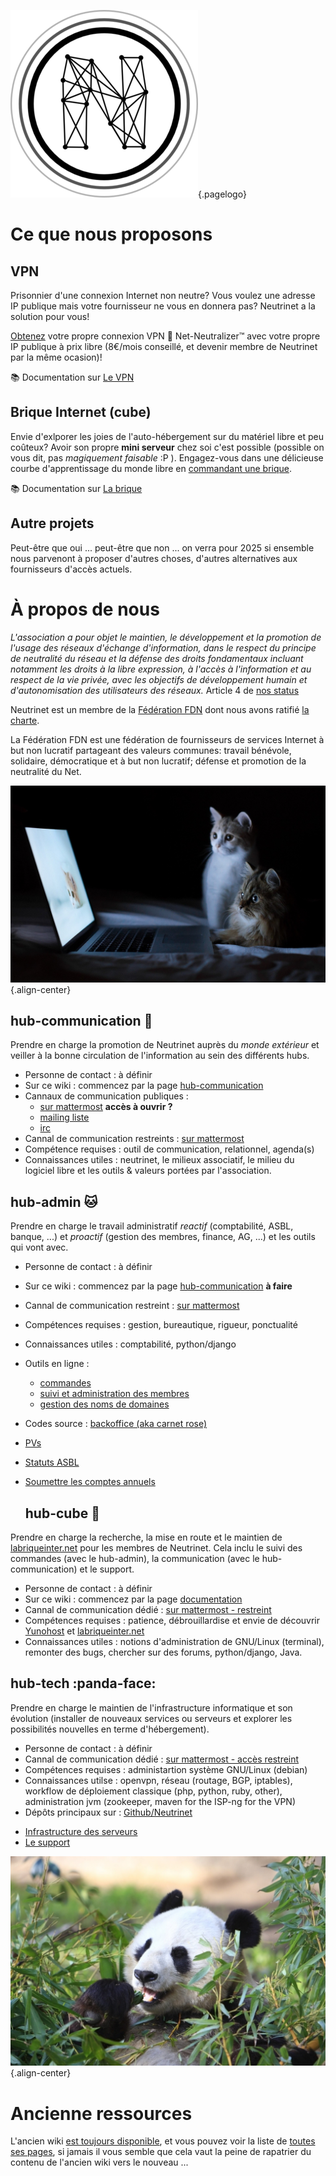<!-- TITLE: Neutrinet asbl -->
<!-- SUBTITLE: Fournisseur belge d'accès Internet associatif, par et pour ses utilisateurs·ices -->

![Logo](/uploads/logo.png "Logo"){.pagelogo}

# Ce que nous proposons
## VPN

Prisonnier d'une connexion Internet non neutre?
Vous voulez une adresse IP publique mais votre fournisseur ne vous en donnera pas?
Neutrinet a la solution pour vous!

[Obtenez](https://beta-wiki.neutrinet.be/documentation/vpn/commander) votre propre connexion VPN :closed_lock_with_key: Net-Neutralizer™ avec votre propre IP publique à prix libre (8€/mois conseillé, et devenir membre de Neutrinet par la même ocasion)!

:books: Documentation sur [Le VPN](documentation/vpn)

## Brique Internet (cube)
Envie d'exlporer les joies de l'auto-hébergement sur du matériel libre et peu coûteux?
Avoir son propre **mini serveur** chez soi c'est possible (possible on vous dit, pas *magiquement faisable* :P ).
Engagez-vous dans une délicieuse courbe d'apprentissage du monde libre en [commandant une brique](https://admin.neutrinet.be/).

:books: Documentation sur [La brique](documentation/brique)

## Autre projets

Peut-être que oui ... peut-être que non ... on verra pour 2025 si ensemble nous parvenont à proposer d'autres choses, d'autres alternatives aux fournisseurs d'accès actuels.

# À propos de nous

*L'association a pour objet le maintien, le développement et la promotion de l'usage des réseaux d'échange d'information, dans le respect du principe de neutralité du réseau et la défense des droits fondamentaux incluant notamment les droits à la libre expression, à l'accès à l'information et au respect de la vie privée, avec les objectifs de développement humain et d'autonomisation des utilisateurs des réseaux.* Article 4 de [nos status](http://www.ejustice.just.fgov.be/tsv_pdf/2014/01/21/14021338.pdf) 

Neutrinet est un membre de la [Fédération FDN](https://www.ffdn.org) dont nous avons ratifié [la charte](https://www.ffdn.org/en/node/34).

La Fédération FDN est une fédération de fournisseurs de services Internet à but non lucratif partageant des valeurs communes: travail bénévole, solidaire, démocratique et à but non lucratif; défense et promotion de la neutralité du Net.

![Cats](/uploads/cats.jpg "Cats"){.align-center}

## hub-communication :ant:

Prendre en charge la promotion de Neutrinet auprès du *monde extérieur* et veiller à la bonne circulation de l'information au sein des différents hubs.

* Personne de contact : à définir
* Sur ce wiki : commencez par la page [hub-communication](hub-communication)
* Cannaux de communication publiques : 
	* [sur mattermost](https://chat.neutrinet.be/neutrinet/channels/town-square)  **accès à ouvrir ?**
	* [mailing liste](mailto:neutrinet@lists.entransition.be)
	* [irc](https://webchat.freenode.net/?channels=neutrinet)
* Cannal de communication restreints : [sur mattermost](https://chat.neutrinet.be/neutrinet/channels/hub-communication)
* Compétence requises : outil de communication, relationnel, agenda(s)
* Connaissances utiles : neutrinet, le milieux associatif, le milieu du logiciel libre et les outils & valeurs portées par l'association.

## hub-admin :cat:

Prendre en charge le travail administratif *reactif* (comptabilité, ASBL, banque, ...) et *proactif* (gestion des membres, finance, AG, ...) et les outils qui vont avec.

- Personne de contact : à définir
- Sur ce wiki : commencez par la page [hub-communication](hub-admin) **à faire**
- Cannal de communication restreint : [sur mattermost](https://chat.neutrinet.be/neutrinet/channels/hub-admin)
- Compétences requises : gestion, bureautique, rigueur, ponctualité
- Connaissances utiles : comptabilité, python/django
- Outils en ligne :
	- [commandes](https://admin.neutrinet.be)
	- [suivi et administration des membres](https://admin.neutrinet.be/admin)
	- [gestion des noms de domaines](https://admin.gandi.net/dashboard/)
- Codes source : [backoffice (aka carnet rose)](https://github.com/Neutrinet/backoffice)

- [PVs](neutrinet/pvs/home)
- [Statuts ASBL](neutrinet/statuts)
- [Soumettre les comptes annuels](neutrinet/comptes-annuels)

	## hub-cube :penguin:

Prendre en charge la recherche, la mise en route et le maintien de [labriqueinter.net](http://labriqueinter.net/) pour les membres de 
Neutrinet. Cela inclu le suivi des commandes (avec le hub-admin), la communication (avec le hub-communication) et le support.

* Personne de contact : à définir
* Sur ce wiki : commencez par la page [documentation](documentation/brique)
* Cannal de communication dédié : [sur mattermost - restreint](https://chat.neutrinet.be/neutrinet/channels/hub-cube)
* Compétences requises : patience, débrouillardise et envie de découvrir [Yunohost](https://yunohost.org) et [labriqueinter.net](http://labriqueinter.net/)
* Connaissances utiles : notions d'administration de GNU/Linux (terminal), remonter des bugs, chercher sur des forums, python/django, Java.

## hub-tech :panda-face:

Prendre en charge le maintien de l'infrastructure informatique et son évolution (installer de nouveaux services ou serveurs et explorer les possibilités nouvelles en terme d'hébergement).

* Personne de contact : à définir
* Cannal de communication dédié : [sur mattermost - accès restreint](https://chat.neutrinet.be/neutrinet/channels/hub-tech)
* Compétences requises : administartion système GNU/Linux (debian)
* Connaissances utilse : openvpn, réseau (routage, BGP, iptables), workflow de déploiement classique (php, python, ruby, other), administration jvm (zookeeper, maven for the ISP-ng for the VPN)
* Dépôts principaux sur : [Github/Neutrinet](https://github.com/neutrinet)
 
- [Infrastructure des serveurs](documentation/infra/home)
- [Le support](documentation/support)




![Panda](/uploads/panda.jpg "Panda"){.align-center}


# Ancienne ressources

L'ancien wiki [est toujours disponible](https://wiki-old.neutrinet.be), et vous pouvez voir la liste de [toutes ses pages](https://wiki-old.neutrinet.be/Special:AllPages), si jamais il vous semble que cela vaut la peine de rapatrier du contenu de l'ancien wiki vers le nouveau ...
